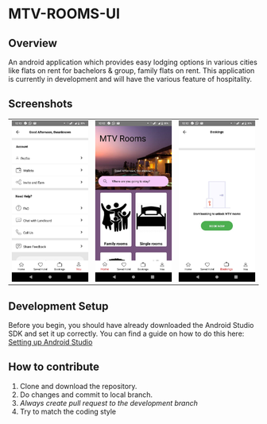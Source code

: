 # MTV-ROOMS-UI
## Overview
An android application which provides easy lodging options in various cities like flats on rent for bachelors & group, 
family flats on rent. This application is currently in development and will have the various feature
of hospitality.
  
## Screenshots
<table>
    <tr>
     <td><img src="/ScreenShot/Img1.jpeg"></td>
     <td><img src="/ScreenShot/Img2.jpeg"></td>
     <td><img src="/ScreenShot/Img3.jpeg"></td>
    </tr>
  </table>
  
## Development Setup

Before you begin, you should have already downloaded the Android Studio SDK and set it up correctly. You can find a guide on how to do this here: [Setting up Android Studio](http://developer.android.com/sdk/installing/index.html?pkg=studio)

## How to contribute
1. Clone and download the repository.
2. Do changes and commit to local branch.
3. *Always create pull request to the development branch*
4. Try to match the coding style
   
